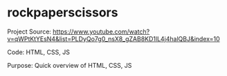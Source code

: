 # rockpaperscissors
Project Source: https://www.youtube.com/watch?v=qWPtKtYEsN4&list=PLDyQo7g0_nsX8_gZAB8KD1lL4j4halQBJ&index=10

Code: HTML, CSS, JS

Purpose: Quick overview of HTML, CSS, JS
